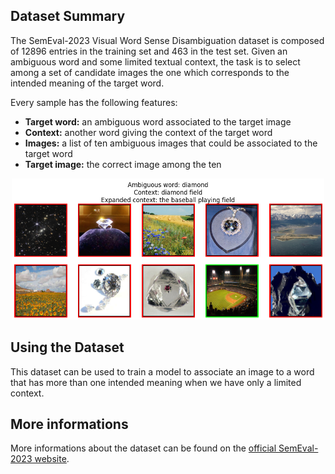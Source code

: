 ## Dataset Summary

The SemEval-2023 Visual Word Sense Disambiguation dataset is composed of 12896 entries in the training set and 463 in the test set.
Given an ambiguous word and some limited textual context, the task is to select among a set of candidate images the one which corresponds to the intended meaning of the target word.

Every sample has the following features:
- **Target word:** an ambiguous word associated to the target image
- **Context:** another word giving the context of the target word
- **Images:** a list of ten ambiguous images that could be associated to the target word
- **Target image:** the correct image among the ten

<p align="center">
  <img src="dataset.png" width="500px"/>
</p>

## Using the Dataset
This dataset can be used to train a model to associate an image to a word that has more than one intended meaning when we have only a limited context.

## More informations
More informations about the dataset can be found on the [official SemEval-2023 website](https://raganato.github.io/vwsd/).

